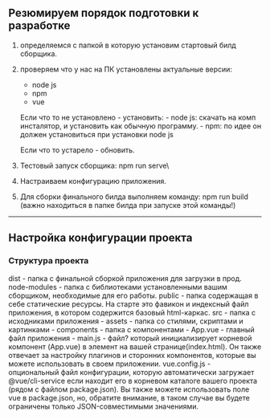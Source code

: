 ## Резюмируем порядок подготовки к разработке

1. определяемся с папкой в которую установим стартовый билд сборщика.

2. проверяем что у нас на ПК установлены актуальные версии:
   - node js
   - npm
   - vue

    Если что то не установлено - установить:
        - node js: скачать на комп инсталятор, и установить как обычную программу.
        - npm: по идее он должен установиться при установки node js

    Если что то устарело - обновить.

3. Тестовый запуск сборщика: npm run serve\
4. Настраиваем конфигурацию приложения.
5. Для сборки финального билда выполняем команду: npm run build (важно находиться в папке билда при запуске этой команды!)

----

## Настройка конфигурации проекта

### Структура проекта

dist - папка с финальной сборкой приложения для загрузки в прод.
node-modules - папка с библиотеками установленными вашим сборщиком, необходимые для его работы.
public - папка содержащая в себе статические ресурсы. На старте это фавикон и индексный файл приложения, в котором содержится базовый html-каркас.
src - папка с исходниками приложения
    - assets - папка со стилями, скриптами и картинками
    - components - папка с компонентами
    - App.vue - главный файл приложения
    - main.js - файл? который инициализирует корневой компонент (App.vue) в элемент на вашей странице(index.html). Он также отвечает за настройку плагинов и сторонних компонентов, которые вы можете использовать в своем приложении.
vue.config.js - опциональный файл конфигурации, которую автоматически загружает @vue/cli-service если находит его в корневом каталоге вашего проекта (рядом с файлом package.json). Вы также можете использовать поле vue в package.json, но, обратите внимание, в таком случае вы будете ограничены только JSON-совместимыми значениями.